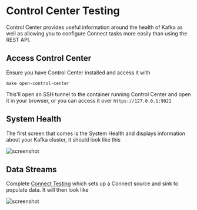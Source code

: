 # Control Center Testing

Control Center provides useful information around the health of Kafka as well as allowing you to configure Connect tasks more easily than using the REST API.

## Access Control Center

Ensure you have Control Center installed and access it with
```
make open-control-center
```
This'll open an SSH tunnel to the container running Control Center and open it in your browser, or you can access it over `https://127.0.0.1:9021`

## System Health

The first screen that comes is the System Health and displays information about your Kafka cluster, it should look like this

![screenshot](https://raw.githubusercontent.com/aggress/mesosphere-dcos-smack-installer/master/docs/conrol-center-screenshot.png)

## Data Streams

Complete [Connect Testing](connect_testing.md) which sets up a Connect source and sink to populate data. It will then look like

![screenshot](https://raw.githubusercontent.com/aggress/mesosphere-dcos-smack-installer/master/docs/data-streams-screenshot.png)
